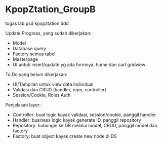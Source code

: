 # KpopZtation_GroupB
tugas lab psd kpopztation ddd

Update Progress, yang sudah dikerjakan:
- Model
- Database query
- Factory semua tabel
- Masterpage
- UI untuk insert/update yg ada formnya, home dan cart gridview

To Do yang belum dikerjakan:
- UI/Tampilan untuk view data individual
- Validasi dan CRUD (handler, repo, controller)
- Session/Cookie, Roles Auth

Penjelasan layer:
- Controller: buat logic kayak validasi, session/cookie, panggil handler
- Handler: business logic kayak generate ID, panggil repository
- Repository: hubungin ke DB melalui model, CRUD, panggil model dan factory
- Factory: buat object kayak create new node di DS
